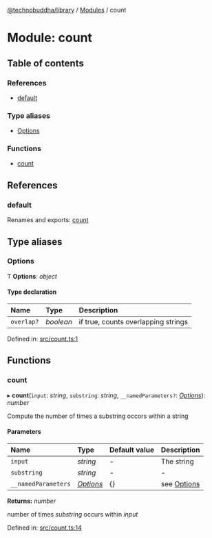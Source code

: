 [@technobuddha/library](../../README.md) / [Modules](../Modules.md) / count

# Module: count

## Table of contents

### References

- [default](count.md#default)

### Type aliases

- [Options](count.md#options)

### Functions

- [count](count.md#count)

## References

### default

Renames and exports: [count](count.md#count)

## Type aliases

### Options

Ƭ **Options**: *object*

#### Type declaration

| Name | Type | Description |
| :------ | :------ | :------ |
| `overlap?` | *boolean* | if true, counts overlapping strings |

Defined in: [src/count.ts:1](https://github.com/technobuddha/hill.software/blob/693f679/packages/library/src/count.ts#L1)

## Functions

### count

▸ **count**(`input`: *string*, `substring`: *string*, `__namedParameters?`: [*Options*](count.md#options)): *number*

Compute the number of times a substring occors within a string

#### Parameters

| Name | Type | Default value | Description |
| :------ | :------ | :------ | :------ |
| `input` | *string* | - | The string |
| `substring` | *string* | - | - |
| `__namedParameters` | [*Options*](count.md#options) | {} | see [Options](count.md#options) |

**Returns:** *number*

number of times *substring* occurs within *input*

Defined in: [src/count.ts:14](https://github.com/technobuddha/hill.software/blob/693f679/packages/library/src/count.ts#L14)

